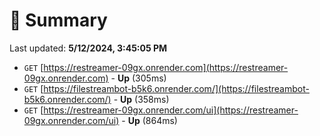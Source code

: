 # 📖 Summary
Last updated: **5/12/2024, 3:45:05 PM**

- `GET` [https://restreamer-09gx.onrender.com](https://restreamer-09gx.onrender.com) - **Up** (305ms)
- `GET` [https://filestreambot-b5k6.onrender.com/](https://filestreambot-b5k6.onrender.com/) - **Up** (358ms)
- `GET` [https://restreamer-09gx.onrender.com/ui](https://restreamer-09gx.onrender.com/ui) - **Up** (864ms)
